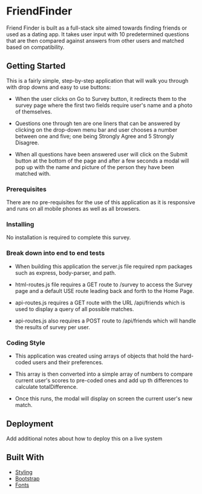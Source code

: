 # FriendFinder

Friend Finder is built as a full-stack site aimed towards finding friends or used as a dating app. It takes user input with 10 predetermined questions that are then compared against answers from other users and matched based on compatibility.

## Getting Started

This is a fairly simple, step-by-step application that will walk you through with drop downs and easy to use buttons:

- When the user clicks on Go to Survey button, it redirects them to the survey page where the first two fields require user's name and a photo of themselves.

- Questions one through ten are one liners that can be answered by clicking on the drop-down menu bar and user chooses a number between one and five; one being Strongly Agree and 5 Strongly Disagree.

- When all questions have been answered user will click on the Submit button at the bottom of the page and after a few seconds a modal will pop up with the name and picture of the person they have been matched with.


### Prerequisites

There are no pre-requisites for the use of this application as it is responsive and runs on all mobile phones as well as all browsers.

### Installing

No installation is required to complete this survey.

### Break down into end to end tests

- When building this application the server.js file required npm packages such as express, body-parser, and path.

- html-routes.js file requires a GET route to  /survey to access the Survey page and a default USE route leading back and forth to the Home Page.

- api-routes.js requires a GET route with the URL /api/friends which is used to display a query of all possible matches.

- api-routes.js also requires a POST route to /api/friends which will handle the results of survey per user.

### Coding Style

- This application was created using arrays of objects that hold the hard-coded users and their preferences.

- This array is then converted into a simple array of numbers to compare current user's scores to pre-coded ones and add up th differences to calculate totalDifference.

- Once this runs, the modal will display on screen the current user's new match.

## Deployment

Add additional notes about how to deploy this on a live system

## Built With

* [Styling](https://maxcdn.bootstrapcdn.com/bootstrap/3.3.6/css/bootstrap.min.css)
* [Bootstrap](https://maxcdn.bootstrapcdn.com/font-awesome/4.6.1/css/font-awesome.min.css)
* [Fonts](https://cdnjs.cloudflare.com/ajax/libs/font-awesome/4.7.0/css/font-awesome.min.css)